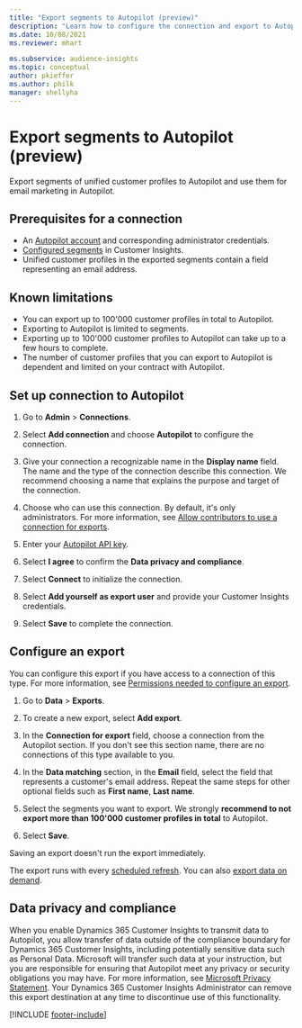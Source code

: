 ```yaml
---
title: "Export segments to Autopilot (preview)"
description: "Learn how to configure the connection and export to Autopilot."
ms.date: 10/08/2021
ms.reviewer: mhart

ms.subservice: audience-insights
ms.topic: conceptual
author: pkieffer
ms.author: philk
manager: shellyha
---
```


# Export segments to Autopilot (preview)

Export segments of unified customer profiles to Autopilot and use them for email marketing in Autopilot. 

## Prerequisites for a connection

- An [Autopilot account](https://www.autopilothq.com/) and corresponding administrator credentials.
- [Configured segments](segments.md) in Customer Insights.
- Unified customer profiles in the exported segments contain a field representing an email address.

## Known limitations

- You can export up to 100'000 customer profiles in total to Autopilot.
- Exporting to Autopilot is limited to segments.
- Exporting up to 100'000 customer profiles to Autopilot can take up to a few hours to complete. 
- The number of customer profiles that you can export to Autopilot is dependent and limited on your contract with Autopilot.

## Set up connection to Autopilot

1. Go to **Admin** > **Connections**.

1. Select **Add connection** and choose **Autopilot** to configure the connection.

1. Give your connection a recognizable name in the **Display name** field. The name and the type of the connection describe this connection. We recommend choosing a name that explains the purpose and target of the connection.

1. Choose who can use this connection. By default, it's only administrators. For more information, see [Allow contributors to use a connection for exports](connections.md#allow-contributors-to-use-a-connection-for-exports).

1. Enter your [Autopilot API key](https://autopilot.docs.apiary.io/#).

1. Select **I agree** to confirm the **Data privacy and compliance**.

1. Select **Connect** to initialize the connection.

1. Select **Add yourself as export user** and provide your Customer Insights credentials.

1. Select **Save** to complete the connection.

## Configure an export

You can configure this export if you have access to a connection of this type. For more information, see [Permissions needed to configure an export](export-destinations.md#set-up-a-new-export).

1. Go to **Data** > **Exports**.

1. To create a new export, select **Add export**.

1. In the **Connection for export** field, choose a connection from the Autopilot section. If you don't see this section name, there are no connections of this type available to you.

1. In the **Data matching** section, in the **Email** field, select the field that represents a customer's email address. Repeat the same steps for other optional fields such as **First name**, **Last name**.

1. Select the segments you want to export. We strongly **recommend to not export more than 100'000 customer profiles in total** to Autopilot. 

1. Select **Save**.

Saving an export doesn't run the export immediately.

The export runs with every [scheduled refresh](system.md#schedule-tab). 
You can also [export data on demand](export-destinations.md#run-exports-on-demand). 

## Data privacy and compliance

When you enable Dynamics 365 Customer Insights to transmit data to Autopilot, you allow transfer of data outside of the compliance boundary for Dynamics 365 Customer Insights, including potentially sensitive data such as Personal Data. Microsoft will transfer such data at your instruction, but you are responsible for ensuring that Autopilot meet any privacy or security obligations you may have. For more information, see [Microsoft Privacy Statement](https://go.microsoft.com/fwlink/?linkid=396732).
Your Dynamics 365 Customer Insights Administrator can remove this export destination at any time to discontinue use of this functionality.


[!INCLUDE [footer-include](includes/footer-banner.md)]
